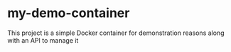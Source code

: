 # my-demo-container
This project is a simple Docker container for demonstration reasons along with an API to manage it
